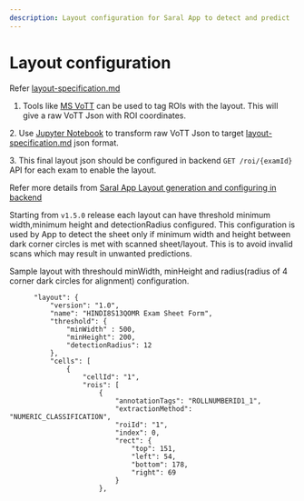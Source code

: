```yaml
---
description: Layout configuration for Saral App to detect and predict
---
```


# Layout configuration

Refer [layout-specification.md](../learn/specifications/layout-specification.md "mention")

1. Tools like [MS VoTT](https://github.com/microsoft/VoTT) can be used to tag ROIs with the layout. This will give a raw VoTT Json with ROI coordinates.

2\. Use [Jupyter Notebook](https://jupyter.org) to transform raw VoTT Json to target [layout-specification.md](../learn/specifications/layout-specification.md "mention") json format.

3\. This final layout json should be configured in backend `GET /roi/{examId}` API for each exam to enable the layout.

Refer more details from [Saral App Layout generation and configuring in backend](https://github.com/Sunbird-Saral/Project-Saral/wiki/Saral-App-Layout-generation-and-configuring-in-backend)

Starting from `v1.5.0` release each layout can have threshold minimum width,minimum height and detectionRadius configured. This configuration is used by App to detect the sheet only if minimum width and height between dark corner circles is met with scanned sheet/layout. This is to avoid invalid scans which may result in unwanted predictions.

Sample layout with threshould minWidth, minHeight and radius(radius of 4 corner dark circles for alignment) configuration.

```
      "layout": {
          "version": "1.0",
          "name": "HINDI8S13QOMR Exam Sheet Form",
          "threshold": {
              "minWidth" : 500,
              "minHeight": 200,
              "detectionRadius": 12
          },            
          "cells": [
              {
                  "cellId": "1",
                  "rois": [
                      {
                          "annotationTags": "ROLLNUMBERID1_1",
                          "extractionMethod": "NUMERIC_CLASSIFICATION",
                          "roiId": "1",
                          "index": 0,
                          "rect": {
                              "top": 151,
                              "left": 54,
                              "bottom": 178,
                              "right": 69
                          }
                      },
```
